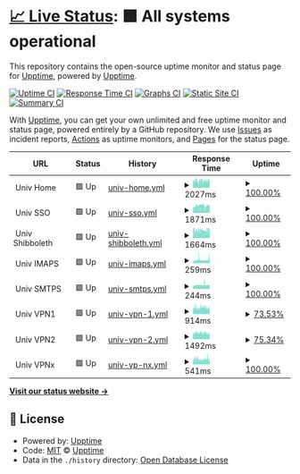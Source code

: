 # [📈 Live Status](https://demo.upptime.js.org): <!--live status--> **🟩 All systems operational**

This repository contains the open-source uptime monitor and status page for [Upptime](https://upptime.js.org), powered by [Upptime](https://github.com/upptime/upptime).

[![Uptime CI](https://github.com/littleBanshee/upptime/workflows/Uptime%20CI/badge.svg)](https://github.com/littleBanshee/upptime/actions?query=workflow%3A%22Uptime+CI%22)
[![Response Time CI](https://github.com/littleBanshee/upptime/workflows/Response%20Time%20CI/badge.svg)](https://github.com/littleBanshee/upptime/actions?query=workflow%3A%22Response+Time+CI%22)
[![Graphs CI](https://github.com/littleBanshee/upptime/workflows/Graphs%20CI/badge.svg)](https://github.com/littleBanshee/upptime/actions?query=workflow%3A%22Graphs+CI%22)
[![Static Site CI](https://github.com/littleBanshee/upptime/workflows/Static%20Site%20CI/badge.svg)](https://github.com/littleBanshee/upptime/actions?query=workflow%3A%22Static+Site+CI%22)
[![Summary CI](https://github.com/littleBanshee/upptime/workflows/Summary%20CI/badge.svg)](https://github.com/littleBanshee/upptime/actions?query=workflow%3A%22Summary+CI%22)

With [Upptime](https://upptime.js.org), you can get your own unlimited and free uptime monitor and status page, powered entirely by a GitHub repository. We use [Issues](https://github.com/upptime/upptime/issues) as incident reports, [Actions](https://github.com/littleBanshee/upptime/actions) as uptime monitors, and [Pages](https://demo.upptime.js.org) for the status page.

<!--start: status pages-->
<!-- This summary is generated by Upptime (https://github.com/upptime/upptime) -->
<!-- Do not edit this manually, your changes will be overwritten -->
<!-- prettier-ignore -->
| URL | Status | History | Response Time | Uptime |
| --- | ------ | ------- | ------------- | ------ |
| <img alt="" src="https://icons.duckduckgo.com/ip3/null.ico" height="13"> Univ Home | 🟩 Up | [univ-home.yml](https://github.com/littleBanshee/upptime/commits/HEAD/history/univ-home.yml) | <details><summary><img alt="Response time graph" src="./graphs/univ-home/response-time-week.png" height="20"> 2027ms</summary><br><a href="https://littleBanshee.github.io/upptime/history/univ-home"><img alt="Response time 2027" src="https://img.shields.io/endpoint?url=https%3A%2F%2Fraw.githubusercontent.com%2FlittleBanshee%2Fupptime%2FHEAD%2Fapi%2Funiv-home%2Fresponse-time.json"></a><br><a href="https://littleBanshee.github.io/upptime/history/univ-home"><img alt="24-hour response time 2017" src="https://img.shields.io/endpoint?url=https%3A%2F%2Fraw.githubusercontent.com%2FlittleBanshee%2Fupptime%2FHEAD%2Fapi%2Funiv-home%2Fresponse-time-day.json"></a><br><a href="https://littleBanshee.github.io/upptime/history/univ-home"><img alt="7-day response time 2027" src="https://img.shields.io/endpoint?url=https%3A%2F%2Fraw.githubusercontent.com%2FlittleBanshee%2Fupptime%2FHEAD%2Fapi%2Funiv-home%2Fresponse-time-week.json"></a><br><a href="https://littleBanshee.github.io/upptime/history/univ-home"><img alt="30-day response time 2027" src="https://img.shields.io/endpoint?url=https%3A%2F%2Fraw.githubusercontent.com%2FlittleBanshee%2Fupptime%2FHEAD%2Fapi%2Funiv-home%2Fresponse-time-month.json"></a><br><a href="https://littleBanshee.github.io/upptime/history/univ-home"><img alt="1-year response time 2027" src="https://img.shields.io/endpoint?url=https%3A%2F%2Fraw.githubusercontent.com%2FlittleBanshee%2Fupptime%2FHEAD%2Fapi%2Funiv-home%2Fresponse-time-year.json"></a></details> | <details><summary><a href="https://littleBanshee.github.io/upptime/history/univ-home">100.00%</a></summary><a href="https://littleBanshee.github.io/upptime/history/univ-home"><img alt="All-time uptime 100.00%" src="https://img.shields.io/endpoint?url=https%3A%2F%2Fraw.githubusercontent.com%2FlittleBanshee%2Fupptime%2FHEAD%2Fapi%2Funiv-home%2Fuptime.json"></a><br><a href="https://littleBanshee.github.io/upptime/history/univ-home"><img alt="24-hour uptime 100.00%" src="https://img.shields.io/endpoint?url=https%3A%2F%2Fraw.githubusercontent.com%2FlittleBanshee%2Fupptime%2FHEAD%2Fapi%2Funiv-home%2Fuptime-day.json"></a><br><a href="https://littleBanshee.github.io/upptime/history/univ-home"><img alt="7-day uptime 100.00%" src="https://img.shields.io/endpoint?url=https%3A%2F%2Fraw.githubusercontent.com%2FlittleBanshee%2Fupptime%2FHEAD%2Fapi%2Funiv-home%2Fuptime-week.json"></a><br><a href="https://littleBanshee.github.io/upptime/history/univ-home"><img alt="30-day uptime 100.00%" src="https://img.shields.io/endpoint?url=https%3A%2F%2Fraw.githubusercontent.com%2FlittleBanshee%2Fupptime%2FHEAD%2Fapi%2Funiv-home%2Fuptime-month.json"></a><br><a href="https://littleBanshee.github.io/upptime/history/univ-home"><img alt="1-year uptime 100.00%" src="https://img.shields.io/endpoint?url=https%3A%2F%2Fraw.githubusercontent.com%2FlittleBanshee%2Fupptime%2FHEAD%2Fapi%2Funiv-home%2Fuptime-year.json"></a></details>
| <img alt="" src="https://icons.duckduckgo.com/ip3/null.ico" height="13"> Univ SSO | 🟩 Up | [univ-sso.yml](https://github.com/littleBanshee/upptime/commits/HEAD/history/univ-sso.yml) | <details><summary><img alt="Response time graph" src="./graphs/univ-sso/response-time-week.png" height="20"> 1871ms</summary><br><a href="https://littleBanshee.github.io/upptime/history/univ-sso"><img alt="Response time 1871" src="https://img.shields.io/endpoint?url=https%3A%2F%2Fraw.githubusercontent.com%2FlittleBanshee%2Fupptime%2FHEAD%2Fapi%2Funiv-sso%2Fresponse-time.json"></a><br><a href="https://littleBanshee.github.io/upptime/history/univ-sso"><img alt="24-hour response time 1938" src="https://img.shields.io/endpoint?url=https%3A%2F%2Fraw.githubusercontent.com%2FlittleBanshee%2Fupptime%2FHEAD%2Fapi%2Funiv-sso%2Fresponse-time-day.json"></a><br><a href="https://littleBanshee.github.io/upptime/history/univ-sso"><img alt="7-day response time 1871" src="https://img.shields.io/endpoint?url=https%3A%2F%2Fraw.githubusercontent.com%2FlittleBanshee%2Fupptime%2FHEAD%2Fapi%2Funiv-sso%2Fresponse-time-week.json"></a><br><a href="https://littleBanshee.github.io/upptime/history/univ-sso"><img alt="30-day response time 1871" src="https://img.shields.io/endpoint?url=https%3A%2F%2Fraw.githubusercontent.com%2FlittleBanshee%2Fupptime%2FHEAD%2Fapi%2Funiv-sso%2Fresponse-time-month.json"></a><br><a href="https://littleBanshee.github.io/upptime/history/univ-sso"><img alt="1-year response time 1871" src="https://img.shields.io/endpoint?url=https%3A%2F%2Fraw.githubusercontent.com%2FlittleBanshee%2Fupptime%2FHEAD%2Fapi%2Funiv-sso%2Fresponse-time-year.json"></a></details> | <details><summary><a href="https://littleBanshee.github.io/upptime/history/univ-sso">100.00%</a></summary><a href="https://littleBanshee.github.io/upptime/history/univ-sso"><img alt="All-time uptime 100.00%" src="https://img.shields.io/endpoint?url=https%3A%2F%2Fraw.githubusercontent.com%2FlittleBanshee%2Fupptime%2FHEAD%2Fapi%2Funiv-sso%2Fuptime.json"></a><br><a href="https://littleBanshee.github.io/upptime/history/univ-sso"><img alt="24-hour uptime 100.00%" src="https://img.shields.io/endpoint?url=https%3A%2F%2Fraw.githubusercontent.com%2FlittleBanshee%2Fupptime%2FHEAD%2Fapi%2Funiv-sso%2Fuptime-day.json"></a><br><a href="https://littleBanshee.github.io/upptime/history/univ-sso"><img alt="7-day uptime 100.00%" src="https://img.shields.io/endpoint?url=https%3A%2F%2Fraw.githubusercontent.com%2FlittleBanshee%2Fupptime%2FHEAD%2Fapi%2Funiv-sso%2Fuptime-week.json"></a><br><a href="https://littleBanshee.github.io/upptime/history/univ-sso"><img alt="30-day uptime 100.00%" src="https://img.shields.io/endpoint?url=https%3A%2F%2Fraw.githubusercontent.com%2FlittleBanshee%2Fupptime%2FHEAD%2Fapi%2Funiv-sso%2Fuptime-month.json"></a><br><a href="https://littleBanshee.github.io/upptime/history/univ-sso"><img alt="1-year uptime 100.00%" src="https://img.shields.io/endpoint?url=https%3A%2F%2Fraw.githubusercontent.com%2FlittleBanshee%2Fupptime%2FHEAD%2Fapi%2Funiv-sso%2Fuptime-year.json"></a></details>
| <img alt="" src="https://icons.duckduckgo.com/ip3/null.ico" height="13"> Univ Shibboleth | 🟩 Up | [univ-shibboleth.yml](https://github.com/littleBanshee/upptime/commits/HEAD/history/univ-shibboleth.yml) | <details><summary><img alt="Response time graph" src="./graphs/univ-shibboleth/response-time-week.png" height="20"> 1664ms</summary><br><a href="https://littleBanshee.github.io/upptime/history/univ-shibboleth"><img alt="Response time 1664" src="https://img.shields.io/endpoint?url=https%3A%2F%2Fraw.githubusercontent.com%2FlittleBanshee%2Fupptime%2FHEAD%2Fapi%2Funiv-shibboleth%2Fresponse-time.json"></a><br><a href="https://littleBanshee.github.io/upptime/history/univ-shibboleth"><img alt="24-hour response time 1650" src="https://img.shields.io/endpoint?url=https%3A%2F%2Fraw.githubusercontent.com%2FlittleBanshee%2Fupptime%2FHEAD%2Fapi%2Funiv-shibboleth%2Fresponse-time-day.json"></a><br><a href="https://littleBanshee.github.io/upptime/history/univ-shibboleth"><img alt="7-day response time 1664" src="https://img.shields.io/endpoint?url=https%3A%2F%2Fraw.githubusercontent.com%2FlittleBanshee%2Fupptime%2FHEAD%2Fapi%2Funiv-shibboleth%2Fresponse-time-week.json"></a><br><a href="https://littleBanshee.github.io/upptime/history/univ-shibboleth"><img alt="30-day response time 1664" src="https://img.shields.io/endpoint?url=https%3A%2F%2Fraw.githubusercontent.com%2FlittleBanshee%2Fupptime%2FHEAD%2Fapi%2Funiv-shibboleth%2Fresponse-time-month.json"></a><br><a href="https://littleBanshee.github.io/upptime/history/univ-shibboleth"><img alt="1-year response time 1664" src="https://img.shields.io/endpoint?url=https%3A%2F%2Fraw.githubusercontent.com%2FlittleBanshee%2Fupptime%2FHEAD%2Fapi%2Funiv-shibboleth%2Fresponse-time-year.json"></a></details> | <details><summary><a href="https://littleBanshee.github.io/upptime/history/univ-shibboleth">100.00%</a></summary><a href="https://littleBanshee.github.io/upptime/history/univ-shibboleth"><img alt="All-time uptime 100.00%" src="https://img.shields.io/endpoint?url=https%3A%2F%2Fraw.githubusercontent.com%2FlittleBanshee%2Fupptime%2FHEAD%2Fapi%2Funiv-shibboleth%2Fuptime.json"></a><br><a href="https://littleBanshee.github.io/upptime/history/univ-shibboleth"><img alt="24-hour uptime 100.00%" src="https://img.shields.io/endpoint?url=https%3A%2F%2Fraw.githubusercontent.com%2FlittleBanshee%2Fupptime%2FHEAD%2Fapi%2Funiv-shibboleth%2Fuptime-day.json"></a><br><a href="https://littleBanshee.github.io/upptime/history/univ-shibboleth"><img alt="7-day uptime 100.00%" src="https://img.shields.io/endpoint?url=https%3A%2F%2Fraw.githubusercontent.com%2FlittleBanshee%2Fupptime%2FHEAD%2Fapi%2Funiv-shibboleth%2Fuptime-week.json"></a><br><a href="https://littleBanshee.github.io/upptime/history/univ-shibboleth"><img alt="30-day uptime 100.00%" src="https://img.shields.io/endpoint?url=https%3A%2F%2Fraw.githubusercontent.com%2FlittleBanshee%2Fupptime%2FHEAD%2Fapi%2Funiv-shibboleth%2Fuptime-month.json"></a><br><a href="https://littleBanshee.github.io/upptime/history/univ-shibboleth"><img alt="1-year uptime 100.00%" src="https://img.shields.io/endpoint?url=https%3A%2F%2Fraw.githubusercontent.com%2FlittleBanshee%2Fupptime%2FHEAD%2Fapi%2Funiv-shibboleth%2Fuptime-year.json"></a></details>
| <img alt="" src="https://icons.duckduckgo.com/ip3/null.ico" height="13"> Univ IMAPS | 🟩 Up | [univ-imaps.yml](https://github.com/littleBanshee/upptime/commits/HEAD/history/univ-imaps.yml) | <details><summary><img alt="Response time graph" src="./graphs/univ-imaps/response-time-week.png" height="20"> 259ms</summary><br><a href="https://littleBanshee.github.io/upptime/history/univ-imaps"><img alt="Response time 259" src="https://img.shields.io/endpoint?url=https%3A%2F%2Fraw.githubusercontent.com%2FlittleBanshee%2Fupptime%2FHEAD%2Fapi%2Funiv-imaps%2Fresponse-time.json"></a><br><a href="https://littleBanshee.github.io/upptime/history/univ-imaps"><img alt="24-hour response time 263" src="https://img.shields.io/endpoint?url=https%3A%2F%2Fraw.githubusercontent.com%2FlittleBanshee%2Fupptime%2FHEAD%2Fapi%2Funiv-imaps%2Fresponse-time-day.json"></a><br><a href="https://littleBanshee.github.io/upptime/history/univ-imaps"><img alt="7-day response time 259" src="https://img.shields.io/endpoint?url=https%3A%2F%2Fraw.githubusercontent.com%2FlittleBanshee%2Fupptime%2FHEAD%2Fapi%2Funiv-imaps%2Fresponse-time-week.json"></a><br><a href="https://littleBanshee.github.io/upptime/history/univ-imaps"><img alt="30-day response time 259" src="https://img.shields.io/endpoint?url=https%3A%2F%2Fraw.githubusercontent.com%2FlittleBanshee%2Fupptime%2FHEAD%2Fapi%2Funiv-imaps%2Fresponse-time-month.json"></a><br><a href="https://littleBanshee.github.io/upptime/history/univ-imaps"><img alt="1-year response time 259" src="https://img.shields.io/endpoint?url=https%3A%2F%2Fraw.githubusercontent.com%2FlittleBanshee%2Fupptime%2FHEAD%2Fapi%2Funiv-imaps%2Fresponse-time-year.json"></a></details> | <details><summary><a href="https://littleBanshee.github.io/upptime/history/univ-imaps">100.00%</a></summary><a href="https://littleBanshee.github.io/upptime/history/univ-imaps"><img alt="All-time uptime 100.00%" src="https://img.shields.io/endpoint?url=https%3A%2F%2Fraw.githubusercontent.com%2FlittleBanshee%2Fupptime%2FHEAD%2Fapi%2Funiv-imaps%2Fuptime.json"></a><br><a href="https://littleBanshee.github.io/upptime/history/univ-imaps"><img alt="24-hour uptime 100.00%" src="https://img.shields.io/endpoint?url=https%3A%2F%2Fraw.githubusercontent.com%2FlittleBanshee%2Fupptime%2FHEAD%2Fapi%2Funiv-imaps%2Fuptime-day.json"></a><br><a href="https://littleBanshee.github.io/upptime/history/univ-imaps"><img alt="7-day uptime 100.00%" src="https://img.shields.io/endpoint?url=https%3A%2F%2Fraw.githubusercontent.com%2FlittleBanshee%2Fupptime%2FHEAD%2Fapi%2Funiv-imaps%2Fuptime-week.json"></a><br><a href="https://littleBanshee.github.io/upptime/history/univ-imaps"><img alt="30-day uptime 100.00%" src="https://img.shields.io/endpoint?url=https%3A%2F%2Fraw.githubusercontent.com%2FlittleBanshee%2Fupptime%2FHEAD%2Fapi%2Funiv-imaps%2Fuptime-month.json"></a><br><a href="https://littleBanshee.github.io/upptime/history/univ-imaps"><img alt="1-year uptime 100.00%" src="https://img.shields.io/endpoint?url=https%3A%2F%2Fraw.githubusercontent.com%2FlittleBanshee%2Fupptime%2FHEAD%2Fapi%2Funiv-imaps%2Fuptime-year.json"></a></details>
| <img alt="" src="https://icons.duckduckgo.com/ip3/null.ico" height="13"> Univ SMTPS | 🟩 Up | [univ-smtps.yml](https://github.com/littleBanshee/upptime/commits/HEAD/history/univ-smtps.yml) | <details><summary><img alt="Response time graph" src="./graphs/univ-smtps/response-time-week.png" height="20"> 244ms</summary><br><a href="https://littleBanshee.github.io/upptime/history/univ-smtps"><img alt="Response time 244" src="https://img.shields.io/endpoint?url=https%3A%2F%2Fraw.githubusercontent.com%2FlittleBanshee%2Fupptime%2FHEAD%2Fapi%2Funiv-smtps%2Fresponse-time.json"></a><br><a href="https://littleBanshee.github.io/upptime/history/univ-smtps"><img alt="24-hour response time 248" src="https://img.shields.io/endpoint?url=https%3A%2F%2Fraw.githubusercontent.com%2FlittleBanshee%2Fupptime%2FHEAD%2Fapi%2Funiv-smtps%2Fresponse-time-day.json"></a><br><a href="https://littleBanshee.github.io/upptime/history/univ-smtps"><img alt="7-day response time 244" src="https://img.shields.io/endpoint?url=https%3A%2F%2Fraw.githubusercontent.com%2FlittleBanshee%2Fupptime%2FHEAD%2Fapi%2Funiv-smtps%2Fresponse-time-week.json"></a><br><a href="https://littleBanshee.github.io/upptime/history/univ-smtps"><img alt="30-day response time 244" src="https://img.shields.io/endpoint?url=https%3A%2F%2Fraw.githubusercontent.com%2FlittleBanshee%2Fupptime%2FHEAD%2Fapi%2Funiv-smtps%2Fresponse-time-month.json"></a><br><a href="https://littleBanshee.github.io/upptime/history/univ-smtps"><img alt="1-year response time 244" src="https://img.shields.io/endpoint?url=https%3A%2F%2Fraw.githubusercontent.com%2FlittleBanshee%2Fupptime%2FHEAD%2Fapi%2Funiv-smtps%2Fresponse-time-year.json"></a></details> | <details><summary><a href="https://littleBanshee.github.io/upptime/history/univ-smtps">100.00%</a></summary><a href="https://littleBanshee.github.io/upptime/history/univ-smtps"><img alt="All-time uptime 100.00%" src="https://img.shields.io/endpoint?url=https%3A%2F%2Fraw.githubusercontent.com%2FlittleBanshee%2Fupptime%2FHEAD%2Fapi%2Funiv-smtps%2Fuptime.json"></a><br><a href="https://littleBanshee.github.io/upptime/history/univ-smtps"><img alt="24-hour uptime 100.00%" src="https://img.shields.io/endpoint?url=https%3A%2F%2Fraw.githubusercontent.com%2FlittleBanshee%2Fupptime%2FHEAD%2Fapi%2Funiv-smtps%2Fuptime-day.json"></a><br><a href="https://littleBanshee.github.io/upptime/history/univ-smtps"><img alt="7-day uptime 100.00%" src="https://img.shields.io/endpoint?url=https%3A%2F%2Fraw.githubusercontent.com%2FlittleBanshee%2Fupptime%2FHEAD%2Fapi%2Funiv-smtps%2Fuptime-week.json"></a><br><a href="https://littleBanshee.github.io/upptime/history/univ-smtps"><img alt="30-day uptime 100.00%" src="https://img.shields.io/endpoint?url=https%3A%2F%2Fraw.githubusercontent.com%2FlittleBanshee%2Fupptime%2FHEAD%2Fapi%2Funiv-smtps%2Fuptime-month.json"></a><br><a href="https://littleBanshee.github.io/upptime/history/univ-smtps"><img alt="1-year uptime 100.00%" src="https://img.shields.io/endpoint?url=https%3A%2F%2Fraw.githubusercontent.com%2FlittleBanshee%2Fupptime%2FHEAD%2Fapi%2Funiv-smtps%2Fuptime-year.json"></a></details>
| <img alt="" src="https://icons.duckduckgo.com/ip3/null.ico" height="13"> Univ VPN1 | 🟩 Up | [univ-vpn-1.yml](https://github.com/littleBanshee/upptime/commits/HEAD/history/univ-vpn-1.yml) | <details><summary><img alt="Response time graph" src="./graphs/univ-vpn-1/response-time-week.png" height="20"> 914ms</summary><br><a href="https://littleBanshee.github.io/upptime/history/univ-vpn-1"><img alt="Response time 914" src="https://img.shields.io/endpoint?url=https%3A%2F%2Fraw.githubusercontent.com%2FlittleBanshee%2Fupptime%2FHEAD%2Fapi%2Funiv-vpn-1%2Fresponse-time.json"></a><br><a href="https://littleBanshee.github.io/upptime/history/univ-vpn-1"><img alt="24-hour response time 915" src="https://img.shields.io/endpoint?url=https%3A%2F%2Fraw.githubusercontent.com%2FlittleBanshee%2Fupptime%2FHEAD%2Fapi%2Funiv-vpn-1%2Fresponse-time-day.json"></a><br><a href="https://littleBanshee.github.io/upptime/history/univ-vpn-1"><img alt="7-day response time 914" src="https://img.shields.io/endpoint?url=https%3A%2F%2Fraw.githubusercontent.com%2FlittleBanshee%2Fupptime%2FHEAD%2Fapi%2Funiv-vpn-1%2Fresponse-time-week.json"></a><br><a href="https://littleBanshee.github.io/upptime/history/univ-vpn-1"><img alt="30-day response time 914" src="https://img.shields.io/endpoint?url=https%3A%2F%2Fraw.githubusercontent.com%2FlittleBanshee%2Fupptime%2FHEAD%2Fapi%2Funiv-vpn-1%2Fresponse-time-month.json"></a><br><a href="https://littleBanshee.github.io/upptime/history/univ-vpn-1"><img alt="1-year response time 914" src="https://img.shields.io/endpoint?url=https%3A%2F%2Fraw.githubusercontent.com%2FlittleBanshee%2Fupptime%2FHEAD%2Fapi%2Funiv-vpn-1%2Fresponse-time-year.json"></a></details> | <details><summary><a href="https://littleBanshee.github.io/upptime/history/univ-vpn-1">73.53%</a></summary><a href="https://littleBanshee.github.io/upptime/history/univ-vpn-1"><img alt="All-time uptime 73.53%" src="https://img.shields.io/endpoint?url=https%3A%2F%2Fraw.githubusercontent.com%2FlittleBanshee%2Fupptime%2FHEAD%2Fapi%2Funiv-vpn-1%2Fuptime.json"></a><br><a href="https://littleBanshee.github.io/upptime/history/univ-vpn-1"><img alt="24-hour uptime 92.35%" src="https://img.shields.io/endpoint?url=https%3A%2F%2Fraw.githubusercontent.com%2FlittleBanshee%2Fupptime%2FHEAD%2Fapi%2Funiv-vpn-1%2Fuptime-day.json"></a><br><a href="https://littleBanshee.github.io/upptime/history/univ-vpn-1"><img alt="7-day uptime 73.53%" src="https://img.shields.io/endpoint?url=https%3A%2F%2Fraw.githubusercontent.com%2FlittleBanshee%2Fupptime%2FHEAD%2Fapi%2Funiv-vpn-1%2Fuptime-week.json"></a><br><a href="https://littleBanshee.github.io/upptime/history/univ-vpn-1"><img alt="30-day uptime 73.53%" src="https://img.shields.io/endpoint?url=https%3A%2F%2Fraw.githubusercontent.com%2FlittleBanshee%2Fupptime%2FHEAD%2Fapi%2Funiv-vpn-1%2Fuptime-month.json"></a><br><a href="https://littleBanshee.github.io/upptime/history/univ-vpn-1"><img alt="1-year uptime 73.53%" src="https://img.shields.io/endpoint?url=https%3A%2F%2Fraw.githubusercontent.com%2FlittleBanshee%2Fupptime%2FHEAD%2Fapi%2Funiv-vpn-1%2Fuptime-year.json"></a></details>
| <img alt="" src="https://icons.duckduckgo.com/ip3/null.ico" height="13"> Univ VPN2 | 🟩 Up | [univ-vpn-2.yml](https://github.com/littleBanshee/upptime/commits/HEAD/history/univ-vpn-2.yml) | <details><summary><img alt="Response time graph" src="./graphs/univ-vpn-2/response-time-week.png" height="20"> 1492ms</summary><br><a href="https://littleBanshee.github.io/upptime/history/univ-vpn-2"><img alt="Response time 1492" src="https://img.shields.io/endpoint?url=https%3A%2F%2Fraw.githubusercontent.com%2FlittleBanshee%2Fupptime%2FHEAD%2Fapi%2Funiv-vpn-2%2Fresponse-time.json"></a><br><a href="https://littleBanshee.github.io/upptime/history/univ-vpn-2"><img alt="24-hour response time 1454" src="https://img.shields.io/endpoint?url=https%3A%2F%2Fraw.githubusercontent.com%2FlittleBanshee%2Fupptime%2FHEAD%2Fapi%2Funiv-vpn-2%2Fresponse-time-day.json"></a><br><a href="https://littleBanshee.github.io/upptime/history/univ-vpn-2"><img alt="7-day response time 1492" src="https://img.shields.io/endpoint?url=https%3A%2F%2Fraw.githubusercontent.com%2FlittleBanshee%2Fupptime%2FHEAD%2Fapi%2Funiv-vpn-2%2Fresponse-time-week.json"></a><br><a href="https://littleBanshee.github.io/upptime/history/univ-vpn-2"><img alt="30-day response time 1492" src="https://img.shields.io/endpoint?url=https%3A%2F%2Fraw.githubusercontent.com%2FlittleBanshee%2Fupptime%2FHEAD%2Fapi%2Funiv-vpn-2%2Fresponse-time-month.json"></a><br><a href="https://littleBanshee.github.io/upptime/history/univ-vpn-2"><img alt="1-year response time 1492" src="https://img.shields.io/endpoint?url=https%3A%2F%2Fraw.githubusercontent.com%2FlittleBanshee%2Fupptime%2FHEAD%2Fapi%2Funiv-vpn-2%2Fresponse-time-year.json"></a></details> | <details><summary><a href="https://littleBanshee.github.io/upptime/history/univ-vpn-2">75.34%</a></summary><a href="https://littleBanshee.github.io/upptime/history/univ-vpn-2"><img alt="All-time uptime 75.34%" src="https://img.shields.io/endpoint?url=https%3A%2F%2Fraw.githubusercontent.com%2FlittleBanshee%2Fupptime%2FHEAD%2Fapi%2Funiv-vpn-2%2Fuptime.json"></a><br><a href="https://littleBanshee.github.io/upptime/history/univ-vpn-2"><img alt="24-hour uptime 92.27%" src="https://img.shields.io/endpoint?url=https%3A%2F%2Fraw.githubusercontent.com%2FlittleBanshee%2Fupptime%2FHEAD%2Fapi%2Funiv-vpn-2%2Fuptime-day.json"></a><br><a href="https://littleBanshee.github.io/upptime/history/univ-vpn-2"><img alt="7-day uptime 75.34%" src="https://img.shields.io/endpoint?url=https%3A%2F%2Fraw.githubusercontent.com%2FlittleBanshee%2Fupptime%2FHEAD%2Fapi%2Funiv-vpn-2%2Fuptime-week.json"></a><br><a href="https://littleBanshee.github.io/upptime/history/univ-vpn-2"><img alt="30-day uptime 75.34%" src="https://img.shields.io/endpoint?url=https%3A%2F%2Fraw.githubusercontent.com%2FlittleBanshee%2Fupptime%2FHEAD%2Fapi%2Funiv-vpn-2%2Fuptime-month.json"></a><br><a href="https://littleBanshee.github.io/upptime/history/univ-vpn-2"><img alt="1-year uptime 75.34%" src="https://img.shields.io/endpoint?url=https%3A%2F%2Fraw.githubusercontent.com%2FlittleBanshee%2Fupptime%2FHEAD%2Fapi%2Funiv-vpn-2%2Fuptime-year.json"></a></details>
| <img alt="" src="https://icons.duckduckgo.com/ip3/null.ico" height="13"> Univ VPNx | 🟩 Up | [univ-vp-nx.yml](https://github.com/littleBanshee/upptime/commits/HEAD/history/univ-vp-nx.yml) | <details><summary><img alt="Response time graph" src="./graphs/univ-vp-nx/response-time-week.png" height="20"> 541ms</summary><br><a href="https://littleBanshee.github.io/upptime/history/univ-vp-nx"><img alt="Response time 541" src="https://img.shields.io/endpoint?url=https%3A%2F%2Fraw.githubusercontent.com%2FlittleBanshee%2Fupptime%2FHEAD%2Fapi%2Funiv-vp-nx%2Fresponse-time.json"></a><br><a href="https://littleBanshee.github.io/upptime/history/univ-vp-nx"><img alt="24-hour response time 541" src="https://img.shields.io/endpoint?url=https%3A%2F%2Fraw.githubusercontent.com%2FlittleBanshee%2Fupptime%2FHEAD%2Fapi%2Funiv-vp-nx%2Fresponse-time-day.json"></a><br><a href="https://littleBanshee.github.io/upptime/history/univ-vp-nx"><img alt="7-day response time 541" src="https://img.shields.io/endpoint?url=https%3A%2F%2Fraw.githubusercontent.com%2FlittleBanshee%2Fupptime%2FHEAD%2Fapi%2Funiv-vp-nx%2Fresponse-time-week.json"></a><br><a href="https://littleBanshee.github.io/upptime/history/univ-vp-nx"><img alt="30-day response time 541" src="https://img.shields.io/endpoint?url=https%3A%2F%2Fraw.githubusercontent.com%2FlittleBanshee%2Fupptime%2FHEAD%2Fapi%2Funiv-vp-nx%2Fresponse-time-month.json"></a><br><a href="https://littleBanshee.github.io/upptime/history/univ-vp-nx"><img alt="1-year response time 541" src="https://img.shields.io/endpoint?url=https%3A%2F%2Fraw.githubusercontent.com%2FlittleBanshee%2Fupptime%2FHEAD%2Fapi%2Funiv-vp-nx%2Fresponse-time-year.json"></a></details> | <details><summary><a href="https://littleBanshee.github.io/upptime/history/univ-vp-nx">100.00%</a></summary><a href="https://littleBanshee.github.io/upptime/history/univ-vp-nx"><img alt="All-time uptime 100.00%" src="https://img.shields.io/endpoint?url=https%3A%2F%2Fraw.githubusercontent.com%2FlittleBanshee%2Fupptime%2FHEAD%2Fapi%2Funiv-vp-nx%2Fuptime.json"></a><br><a href="https://littleBanshee.github.io/upptime/history/univ-vp-nx"><img alt="24-hour uptime 100.00%" src="https://img.shields.io/endpoint?url=https%3A%2F%2Fraw.githubusercontent.com%2FlittleBanshee%2Fupptime%2FHEAD%2Fapi%2Funiv-vp-nx%2Fuptime-day.json"></a><br><a href="https://littleBanshee.github.io/upptime/history/univ-vp-nx"><img alt="7-day uptime 100.00%" src="https://img.shields.io/endpoint?url=https%3A%2F%2Fraw.githubusercontent.com%2FlittleBanshee%2Fupptime%2FHEAD%2Fapi%2Funiv-vp-nx%2Fuptime-week.json"></a><br><a href="https://littleBanshee.github.io/upptime/history/univ-vp-nx"><img alt="30-day uptime 100.00%" src="https://img.shields.io/endpoint?url=https%3A%2F%2Fraw.githubusercontent.com%2FlittleBanshee%2Fupptime%2FHEAD%2Fapi%2Funiv-vp-nx%2Fuptime-month.json"></a><br><a href="https://littleBanshee.github.io/upptime/history/univ-vp-nx"><img alt="1-year uptime 100.00%" src="https://img.shields.io/endpoint?url=https%3A%2F%2Fraw.githubusercontent.com%2FlittleBanshee%2Fupptime%2FHEAD%2Fapi%2Funiv-vp-nx%2Fuptime-year.json"></a></details>

<!--end: status pages-->

[**Visit our status website →**](https://demo.upptime.js.org)

## 📄 License

- Powered by: [Upptime](https://github.com/upptime/upptime)
- Code: [MIT](./LICENSE) © [Upptime](https://upptime.js.org)
- Data in the `./history` directory: [Open Database License](https://opendatacommons.org/licenses/odbl/1-0/)
